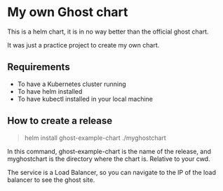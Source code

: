 # My own Ghost chart

This is a helm chart, it is in no way better than the official ghost chart. 

It was just a practice project to create my own chart.

## Requirements

* To have a Kubernetes cluster running
* To have helm installed
* To have kubectl installed in your local machine

## How to create a release

> helm install ghost-example-chart ./myghostchart

In this command, ghost-example-chart is the name of the release, 
and myghostchart is the directory where the chart is. Relative to your cwd.

The service is a Load Balancer, so you can navigate to 
the IP of the load balancer to see the ghost site.

